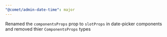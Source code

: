 ```yaml
---
"@comet/admin-date-time": major
---
```


Renamed the `componentsProps` prop to `slotProps` in date-picker components and removed thier `ComponentsProps` types
